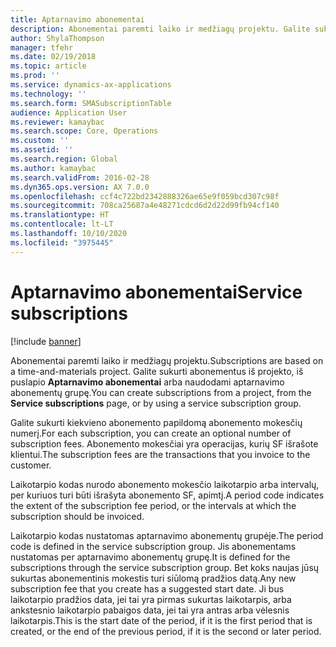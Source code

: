 ```yaml
---
title: Aptarnavimo abonementai
description: Abonementai paremti laiko ir medžiagų projektu. Galite sukurti abonementus iš projekto, iš aptarnavimo abonementų puslapio arba naudodami aptarnavimo abonementų grupę.
author: ShylaThompson
manager: tfehr
ms.date: 02/19/2018
ms.topic: article
ms.prod: ''
ms.service: dynamics-ax-applications
ms.technology: ''
ms.search.form: SMASubscriptionTable
audience: Application User
ms.reviewer: kamaybac
ms.search.scope: Core, Operations
ms.custom: ''
ms.assetid: ''
ms.search.region: Global
ms.author: kamaybac
ms.search.validFrom: 2016-02-28
ms.dyn365.ops.version: AX 7.0.0
ms.openlocfilehash: ccf4c722bd2342888326ae65e9f059bcd307c98f
ms.sourcegitcommit: 708ca25687a4e48271cdcd6d2d22d99fb94cf140
ms.translationtype: HT
ms.contentlocale: lt-LT
ms.lasthandoff: 10/10/2020
ms.locfileid: "3975445"
---
```

# <a name="service-subscriptions"></a><span data-ttu-id="dde75-104">Aptarnavimo abonementai</span><span class="sxs-lookup"><span data-stu-id="dde75-104">Service subscriptions</span></span>

[!include [banner](../includes/banner.md)]

<span data-ttu-id="dde75-105">Abonementai paremti laiko ir medžiagų projektu.</span><span class="sxs-lookup"><span data-stu-id="dde75-105">Subscriptions are based on a time-and-materials project.</span></span> <span data-ttu-id="dde75-106">Galite sukurti abonementus iš projekto, iš puslapio **Aptarnavimo abonementai** arba naudodami aptarnavimo abonementų grupę.</span><span class="sxs-lookup"><span data-stu-id="dde75-106">You can create subscriptions from a project, from the **Service subscriptions** page, or by using a service subscription group.</span></span>

<span data-ttu-id="dde75-107">Galite sukurti kiekvieno abonemento papildomą abonemento mokesčių numerį.</span><span class="sxs-lookup"><span data-stu-id="dde75-107">For each subscription, you can create an optional number of subscription fees.</span></span> <span data-ttu-id="dde75-108">Abonemento mokesčiai yra operacijas, kurių SF išrašote klientui.</span><span class="sxs-lookup"><span data-stu-id="dde75-108">The subscription fees are the transactions that you invoice to the customer.</span></span>

<span data-ttu-id="dde75-109">Laikotarpio kodas nurodo abonemento mokesčio laikotarpio arba intervalų, per kuriuos turi būti išrašyta abonemento SF, apimtį.</span><span class="sxs-lookup"><span data-stu-id="dde75-109">A period code indicates the extent of the subscription fee period, or the intervals at which the subscription should be invoiced.</span></span>

<span data-ttu-id="dde75-110">Laikotarpio kodas nustatomas aptarnavimo abonementų grupėje.</span><span class="sxs-lookup"><span data-stu-id="dde75-110">The period code is defined in the service subscription group.</span></span> <span data-ttu-id="dde75-111">Jis abonementams nustatomas per aptarnavimo abonementų grupę.</span><span class="sxs-lookup"><span data-stu-id="dde75-111">It is defined for the subscriptions through the service subscription group.</span></span> <span data-ttu-id="dde75-112">Bet koks naujas jūsų sukurtas abonementinis mokestis turi siūlomą pradžios datą.</span><span class="sxs-lookup"><span data-stu-id="dde75-112">Any new subscription fee that you create has a suggested start date.</span></span> <span data-ttu-id="dde75-113">Ji bus laikotarpio pradžios data, jei tai yra pirmas sukurtas laikotarpis, arba ankstesnio laikotarpio pabaigos data, jei tai yra antras arba vėlesnis laikotarpis.</span><span class="sxs-lookup"><span data-stu-id="dde75-113">This is the start date of the period, if it is the first period that is created, or the end of the previous period, if it is the second or later period.</span></span>


